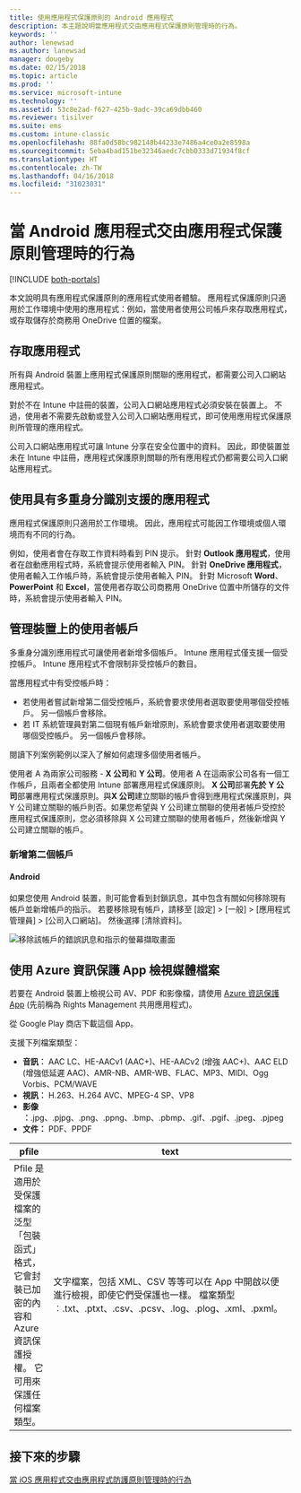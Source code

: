 ```yaml
---
title: 使用應用程式保護原則的 Android 應用程式
description: 本主題說明當應用程式交由應用程式保護原則管理時的行為。
keywords: ''
author: lenewsad
ms.author: lanewsad
manager: dougeby
ms.date: 02/15/2018
ms.topic: article
ms.prod: ''
ms.service: microsoft-intune
ms.technology: ''
ms.assetid: 53c8e2ad-f627-425b-9adc-39ca69dbb460
ms.reviewer: tisilver
ms.suite: ems
ms.custom: intune-classic
ms.openlocfilehash: 88fa0d58bc982148b44233e7486a4ce0a2e8598a
ms.sourcegitcommit: 5eba4bad151be32346aedc7cbb0333d71934f8cf
ms.translationtype: HT
ms.contentlocale: zh-TW
ms.lasthandoff: 04/16/2018
ms.locfileid: "31023031"
---
```

# <a name="what-to-expect-when-your-android-app-is-managed-by-app-protection-policies"></a>當 Android 應用程式交由應用程式保護原則管理時的行為

[!INCLUDE [both-portals](./includes/note-for-both-portals.md)]

本文說明具有應用程式保護原則的應用程式使用者體驗。 應用程式保護原則只適用於工作環境中使用的應用程式：例如，當使用者使用公司帳戶來存取應用程式，或存取儲存於商務用 OneDrive 位置的檔案。

##  <a name="access-apps"></a>存取應用程式

所有與 Android 裝置上應用程式保護原則關聯的應用程式，都需要公司入口網站應用程式。

對於不在 Intune 中註冊的裝置，公司入口網站應用程式必須安裝在裝置上。 不過，使用者不需要先啟動或登入公司入口網站應用程式，即可使用應用程式保護原則所管理的應用程式。

公司入口網站應用程式可讓 Intune 分享在安全位置中的資料。 因此，即使裝置並未在 Intune 中註冊，應用程式保護原則關聯的所有應用程式仍都需要公司入口網站應用程式。


##  <a name="use-apps-with-multi-identity-support"></a>使用具有多重身分識別支援的應用程式

應用程式保護原則只適用於工作環境。 因此，應用程式可能因工作環境或個人環境而有不同的行為。

例如，使用者會在存取工作資料時看到 PIN 提示。 針對 **Outlook 應用程式**，使用者在啟動應用程式時，系統會提示使用者輸入 PIN。 針對 **OneDrive 應用程式**，使用者輸入工作帳戶時，系統會提示使用者輸入 PIN。 針對 Microsoft **Word**、**PowerPoint** 和 **Excel**，當使用者存取公司商務用 OneDrive 位置中所儲存的文件時，系統會提示使用者輸入 PIN。

##  <a name="manage-user-accounts-on-the-device"></a>管理裝置上的使用者帳戶

多重身分識別應用程式可讓使用者新增多個帳戶。  Intune 應用程式僅支援一個受控帳戶。  Intune 應用程式不會限制非受控帳戶的數目。

當應用程式中有受控帳戶時：
*   若使用者嘗試新增第二個受控帳戶，系統會要求使用者選取要使用哪個受控帳戶。  另一個帳戶會移除。
*   若 IT 系統管理員對第二個現有帳戶新增原則，系統會要求使用者選取要使用哪個受控帳戶。  另一個帳戶會移除。

閱讀下列案例範例以深入了解如何處理多個使用者帳戶。

使用者 A 為兩家公司服務 - **X 公司**和 **Y 公司**。使用者 A 在這兩家公司各有一個工作帳戶，且兩者全都使用 Intune 部署應用程式保護原則。 **X 公司**部署**先於** **Y 公司**部署應用程式保護原則。與**X 公司**建立關聯的帳戶會得到應用程式保護原則，與 Y 公司建立關聯的帳戶則否。如果您希望與 Y 公司建立關聯的使用者帳戶受控於應用程式保護原則，您必須移除與 X 公司建立關聯的使用者帳戶，然後新增與 Y 公司建立關聯的帳戶。
### <a name="add-a-second-account"></a>新增第二個帳戶
####  <a name="android"></a>Android
如果您使用 Android 裝置，則可能會看到封鎖訊息，其中包含有關如何移除現有帳戶並新增帳戶的指示。  若要移除現有帳戶，請移至 [設定] &gt; [一般] &gt; [應用程式管理員] &gt; [公司入口網站]。 然後選擇 [清除資料]。

![移除該帳戶的錯誤訊息和指示的螢幕擷取畫面](./media/Android_SwitchUser.png)

##  <a name="view-media-files-with-the-azure-information-protection-app"></a>使用 Azure 資訊保護 App 檢視媒體檔案
若要在 Android 裝置上檢視公司 AV、PDF 和影像檔，請使用 [Azure 資訊保護 App](https://play.google.com/store/apps/details?id=com.microsoft.ipviewer) (先前稱為 Rights Management 共用應用程式)。

從 Google Play 商店下載這個 App。  

支援下列檔案類型：

* **音訊︰** AAC LC、HE-AACv1 (AAC+)、HE-AACv2 (增強 AAC+)、AAC ELD (增強低延遲 AAC)、AMR-NB、AMR-WB、FLAC、MP3、MIDI、Ogg Vorbis、PCM/WAVE
* **視訊︰** H.263、H.264 AVC、MPEG-4 SP、VP8
* **影像︰**.jpg、.pjpg、.png、.ppng、.bmp、.pbmp、.gif、.pgif、.jpeg、.pjpeg
* **文件：** PDF、PPDF


|**pfile**|**text**|
|----|----|
|Pfile 是適用於受保護檔案的泛型「包裝函式」格式，它會封裝已加密的內容和 Azure 資訊保護授權。 它可用來保護任何檔案類型。|文字檔案，包括 XML、CSV 等等可以在 App 中開啟以便進行檢視，即使它們受保護也一樣。 檔案類型︰.txt、.ptxt、.csv、.pcsv、.log、.plog、.xml、.pxml。|

## <a name="next-steps"></a>接下來的步驟
[當 iOS 應用程式交由應用程式防護原則管理時的行為](end-user-mam-apps-ios.md)

